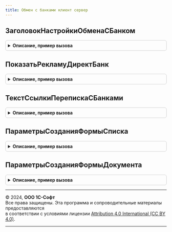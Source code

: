 ```yaml
---
title: Обмен с банками клиент сервер
---
```



## ЗаголовокНастройкиОбменаСБанком
<details style="margin: 1em 0; padding: 0.5em; border: 1px solid #ccc; border-radius: 6px;">

<summary style="font-weight: bold; cursor: pointer;">Описание, пример вызова</summary>

```bsl

// Формирует текст гиперссылки для размещения в форме элемента справочника БанковскиеСчетаОрганизации.
//
// Параметры:
//  Организация  - СправочникСсылка.Организации - организация, указанная в счете.
//  Банк  - СправочникСсылка.КлассификаторБанков - банк, указанный в счете.
//
// Возвращаемое значение:
//   Строка - текст для гиперссылки.
//
Функция ЗаголовокНастройкиОбменаСБанком(Знач Организация, Знач Банк) Экспорт
```

Пример вызова
```bsl
Результат = ОбменСБанкамиКлиентСервер.ЗаголовокНастройкиОбменаСБанком(Организация, Банк) 
```
</details>

## ПоказатьРекламуДиректБанк
<details style="margin: 1em 0; padding: 0.5em; border: 1px solid #ccc; border-radius: 6px;">

<summary style="font-weight: bold; cursor: pointer;">Описание, пример вызова</summary>

```bsl

// Управляет видимостью и содержанием контекстной рекламы 1С:ДиректБанк.
//
// Параметры:
//  ГруппаРекламы - ГруппаФормы - группа элементов контекстной рекламы;
//  ДекорацияТекстРекламы - ДекорацияФормы - декорация, в заголовке которой отображается текст рекламы.
//
Процедура ПоказатьРекламуДиректБанк(ГруппаРекламы, ДекорацияТекстРекламы) Экспорт
```

Пример вызова
```bsl
ОбменСБанкамиКлиентСервер.ПоказатьРекламуДиректБанк(ГруппаРекламы, ДекорацияТекстРекламы) 
```
</details>

## ТекстСсылкиПерепискаСБанками
<details style="margin: 1em 0; padding: 0.5em; border: 1px solid #ccc; border-radius: 6px;">

<summary style="font-weight: bold; cursor: pointer;">Описание, пример вызова</summary>

```bsl

// Возвращает текст гиперссылки для открытия переписки с банками
//
// Возвращаемое значение:
//  Строка - текст гиперссылки
//  Неопределено - нет настройки обмена с письмами. Гиперссылку не нужно выводить.
//
Функция ТекстСсылкиПерепискаСБанками() Экспорт
```

Пример вызова
```bsl
Результат = ОбменСБанкамиКлиентСервер.ТекстСсылкиПерепискаСБанками() 
```
</details>

## ПараметрыСозданияФормыСписка
<details style="margin: 1em 0; padding: 0.5em; border: 1px solid #ccc; border-radius: 6px;">

<summary style="font-weight: bold; cursor: pointer;">Описание, пример вызова</summary>

```bsl

// Формирует параметры создания формы списка документов.
//
// Возвращаемое значение:
//   Структура - содержит поля:
//     * ГруппаКоманд - Структура - параметры создания группы команд 1С:ДиректБанк, содержит поля:
//        ** Добавить - Булево - если Истина (по умолчанию), то группа команд будет создана автоматически
//        ** Родитель - ГруппаФормы, ТаблицаФормы, ФормаКлиентскогоПриложения - родитель для добавляемого элемента.
//                      Если не задан, то родителем будет являться ФормаОбъект.КоманднаяПанель.
//        ** МестоРасположения - Строка - имя элемента, перед которым нужно разместить группу команд.
//                                        Если не задан, то группа помещается в конец командной панели формы.
//     * ДинамическийСписок - Структура - параметры изменения запроса динамического списка:
//        ** Изменить - Булево - если Истина (по умолчанию), то в запрос динамического списка добавляются
//                               дополнительные поля.
//        ** ИмяРеквизита - Строка - имя реквизита формы динамического списка. "Список" по-умолчанию.
//     * СписокДокументов - Структура - параметры добавления колонок в список документов:
//        ** ДобавитьКолонки - Булево - если Истина (по умолчанию), то в список добавляются дополнительные колонки.
//        ** ИмяЭлемента - Строка - имя элемента формы динамического списка документов. "Список" по-умолчанию
//        ** ИмяРеквизита - Строка - имя реквизита формы динамического списка документов. "Список" по-умолчанию
//        ** МестоРасположения - Строка - имя элемента, перед которым нужно разместить новую колонку.
//                                        Если не задан, то перемещается в конец колонок таблицы.
//     * ПерепискаСБанками - Структура - параметры добавления ссылки на переписку с банками:
//        ** ДобавитьСсылку - Булево - если Истина (по умолчанию), то добавляется ссылка на переписку с банками.
//        ** Родитель - Строка - имя родителя добавляемого элемента.
//                               Если не указан, то элемент добавляется в конец формы.
//        ** МестоРасположения - Строка - имя элемента, перед которым нужно разместить ссылку на переписку с банками.
//     * Реклама - Структура - параметры отображения рекламы ДиректБанк:
//        ** Добавить - Булево - если Истина (по умолчанию), то на форму добавляется реклама ДиректБанка.
//        ** Родитель - Строка - имя родителя добавляемого элемента.
//                               Если не указан, то элемент добавляется в конец формы.
//        ** МестоРасположения - Строка - имя элемента, перед которым нужно разместить рекламу.
//
Функция ПараметрыСозданияФормыСписка() Экспорт
```

Пример вызова
```bsl
Результат = ОбменСБанкамиКлиентСервер.ПараметрыСозданияФормыСписка() 
```
</details>

## ПараметрыСозданияФормыДокумента
<details style="margin: 1em 0; padding: 0.5em; border: 1px solid #ccc; border-radius: 6px;">

<summary style="font-weight: bold; cursor: pointer;">Описание, пример вызова</summary>

```bsl

// Формирует параметры для дополнения формы документа
//
// Возвращаемое значение:
//  Структура - Описание:
//    * МестоРасположенияСостояния - Строка - элемент, перед которым нужно разместить состояние документа.
//    * РодительСостояния - Строка - элемент, в котором нужно разместить состояние.
Функция ПараметрыСозданияФормыДокумента() Экспорт
```

Пример вызова
```bsl
Результат = ОбменСБанкамиКлиентСервер.ПараметрыСозданияФормыДокумента() 
```
</details>

---

© 2024, **ООО 1С-Софт**  
Все права защищены. Эта программа и сопроводительные материалы предоставляются  
в соответствии с условиями лицензии [Attribution 4.0 International (CC BY 4.0)](https://creativecommons.org/licenses/by/4.0/legalcode).

---
